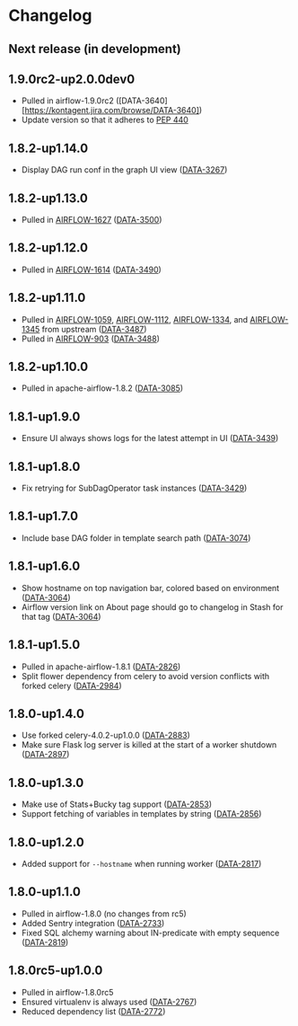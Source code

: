 # Changelog

## Next release (in development)

## 1.9.0rc2-up2.0.0dev0

* Pulled in airflow-1.9.0rc2 ([DATA-3640][https://kontagent.jira.com/browse/DATA-3640])
* Update version so that it adheres to [PEP 440](https://www.python.org/dev/peps/pep-0440/)

## 1.8.2-up1.14.0

* Display DAG run conf in the graph UI view ([DATA-3267](https://kontagent.jira.com/browse/DATA-3267))

## 1.8.2-up1.13.0

* Pulled in [AIRFLOW-1627](https://issues.apache.org/jira/browse/AIRFLOW-1627) ([DATA-3500](https://kontagent.jira.com/browse/DATA-3500))

## 1.8.2-up1.12.0

* Pulled in [AIRFLOW-1614](https://issues.apache.org/jira/browse/AIRFLOW-1614) ([DATA-3490](https://kontagent.jira.com/browse/DATA-3490))

## 1.8.2-up1.11.0

* Pulled in [AIRFLOW-1059](https://issues.apache.org/jira/browse/AIRFLOW-1059), [AIRFLOW-1112](https://issues.apache.org/jira/browse/AIRFLOW-1112), [AIRFLOW-1334](https://issues.apache.org/jira/browse/AIRFLOW-1334), and [AIRFLOW-1345](https://issues.apache.org/jira/browse/AIRFLOW-1345) from upstream ([DATA-3487](https://kontagent.jira.com/browse/DATA-3487))
* Pulled in [AIRFLOW-903](https://issues.apache.org/jira/browse/AIRFLOW-903) ([DATA-3488](https://kontagent.jira.com/browse/DATA-3488))

## 1.8.2-up1.10.0

* Pulled in apache-airflow-1.8.2 ([DATA-3085](https://kontagent.jira.com/browse/DATA-3085))

## 1.8.1-up1.9.0

* Ensure UI always shows logs for the latest attempt in UI ([DATA-3439](https://kontagent.jira.com/browse/DATA-3439))

## 1.8.1-up1.8.0

* Fix retrying for SubDagOperator task instances ([DATA-3429](https://kontagent.jira.com/browse/DATA-3429))

## 1.8.1-up1.7.0

* Include base DAG folder in template search path ([DATA-3074](https://kontagent.jira.com/browse/DATA-3074))

## 1.8.1-up1.6.0

* Show hostname on top navigation bar, colored based on environment ([DATA-3064](https://kontagent.jira.com/browse/DATA-3064))
* Airflow version link on About page should go to changelog in Stash for that tag ([DATA-3064](https://kontagent.jira.com/browse/DATA-3064))

## 1.8.1-up1.5.0

* Pulled in apache-airflow-1.8.1 ([DATA-2826](https://kontagent.jira.com/browse/DATA-2826))
* Split flower dependency from celery to avoid version conflicts with forked celery ([DATA-2984](https://kontagent.jira.com/browse/DATA-2984))

## 1.8.0-up1.4.0

* Use forked celery-4.0.2-up1.0.0 ([DATA-2883](https://kontagent.jira.com/browse/DATA-2883))
* Make sure Flask log server is killed at the start of a worker shutdown ([DATA-2897](https://kontagent.jira.com/browse/DATA-2897))

## 1.8.0-up1.3.0

* Make use of Stats+Bucky tag support ([DATA-2853](https://kontagent.jira.com/browse/DATA-2853))
* Support fetching of variables in templates by string ([DATA-2856](https://kontagent.jira.com/browse/DATA-2856))

## 1.8.0-up1.2.0

* Added support for `--hostname` when running worker ([DATA-2817](https://kontagent.jira.com/browse/DATA-2817))

## 1.8.0-up1.1.0

* Pulled in airflow-1.8.0 (no changes from rc5)
* Added Sentry integration ([DATA-2733](https://kontagent.jira.com/browse/DATA-2733))
* Fixed SQL alchemy warning about IN-predicate with empty sequence ([DATA-2819](https://kontagent.jira.com/browse/DATA-2819))

## 1.8.0rc5-up1.0.0

* Pulled in airflow-1.8.0rc5
* Ensured virtualenv is always used ([DATA-2767](https://kontagent.jira.com/browse/DATA-2767))
* Reduced dependency list ([DATA-2772](https://kontagent.jira.com/browse/DATA-2772))
